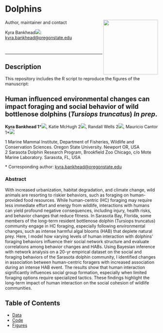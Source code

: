 # Dolphins
<img src="https://github.com/user-attachments/assets/615d9916-65f6-46fa-a41a-bc22fab5c083" align="right" width="180px"/>

Author, maintainer and contact

Kyra Bankhead[![](https://orcid.org/sites/default/files/images/orcid_16x16.png)](http://orcid.org/0000-0002-5194-2802): kyra.bankhead@oregonstate.edu

&nbsp;
&nbsp;


--------------------------------------

## Description

This repository includes the R script to reproduce the figures of the manuscript:     
## Human influenced environmental changes can impact foraging and social behavior of wild bottlenose dolphins (*Tursiops truncatus*) *In prep*.
**Kyra Bankhead 1***[![](https://orcid.org/sites/default/files/images/orcid_16x16.png)](http://orcid.org/0000-0002-5194-2802), Katie McHugh 2[![](https://orcid.org/sites/default/files/images/orcid_16x16.png)](http://orcid.org/0000-0002-6948-5427), Randall Wells 2[![](https://orcid.org/sites/default/files/images/orcid_16x16.png)](http://orcid.org/0000-0001-9793-4181), Mauricio Cantor 1*[![](https://orcid.org/sites/default/files/images/orcid_16x16.png)](http://orcid.org/0000-0002-0019-5106)

1 Marine Mammal Institute, Department of Fisheries, Wildlife and Conservation Sciences. Oregon State University. Newport OR, USA<br>
2 Sarasota Dolphin Research Program, Brookfield Zoo Chicago, c/o Mote Marine Laboratory. Sarasota, FL, USA<br>

\* Corresponding author: kyra.bankhead@oregonstate.edu

### Abstract
With increased urbanization, habitat degradation, and climate change, wild animals are resorting to riskier behaviors, such as foraging on human-provided food resources. While human-centric (HC) foraging may require less immediate effort and energy from wildlife, interactions with humans can yield profound negative consequences, including injury, health risks, and behavior changes that reduce fitness. In Sarasota Bay, Florida, some members of the long-term resident bottlenose dolphin (Tursiops truncatus) community engage in HC foraging, especially following environmental changes, such as intense harmful algal blooms (HAB) that deplete natural prey. Here, I model how varying levels of human interaction with dolphins’ foraging behaviors influence their social network structure and evaluate correlations among behavior changes and HABs. Using Bayesian inference with network analysis on a 20-yr empirical dataset on the social and foraging behaviors of the Sarasota dolphin community, I identified changes in association between human-centric foragers with increased association during an intense HAB event. The results show that human interaction significantly influences social group formation, especially when limited foraging options require specialized tactics. These findings highlight the long-term impact of human interaction on the social cohesion of wildlife communities.


## Table of Contents

- [Data](https://github.com/bankheak/Dolphins/tree/main/data)
- [Code](https://github.com/bankheak/Dolphins/tree/main/code)
- [Figures](https://github.com/bankheak/Dolphins/tree/main/figs)
